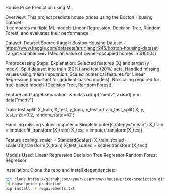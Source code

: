 House Price Prediction using ML

Overview:
This project predicts house prices using the Boston Housing Dataset.  
It compares multiple ML models:Linear Regression, Decision Tree, Random Forest, and evaluates their performance.

Dataset:
Dataset Source:Kaggle Boston Housing Dataset - https://www.kaggle.com/datasets/arunjangir245/boston-housing-dataset
Target variable:`medv` (Median value of owner-occupied homes in $1000s)

Preprocessing Steps:
Explanation:
Selected features (X) and target (y = medv).
Split dataset into train (80%) and test (20%) sets.
Handled missing values using mean imputation.
Scaled numerical features for Linear Regression (important for gradient-based models).
No scaling required for tree-based models (Decision Tree, Random Forest).

Feature and target separation:
X = data.drop("medv", axis=1)
y = data["medv"]

Train-test split:
X_train, X_test, y_train, y_test = train_test_split(
    X, y, test_size=0.2, random_state=42
)

Handling missing values:
imputer = SimpleImputer(strategy="mean")
X_train = imputer.fit_transform(X_train)
X_test = imputer.transform(X_test)

Feature scaling:
scaler = StandardScaler()
X_train_scaled = scaler.fit_transform(X_train)
X_test_scaled = scaler.transform(X_test)

Models Used:
Linear Regression
Decision Tree Regressor
Random Forest Regressor

Installation:
Clone the repo and install dependencies:
```bash
git clone https://github.com/<your-username>/house-price-prediction.git
cd house-price-prediction
pip install -r requirements.txt


